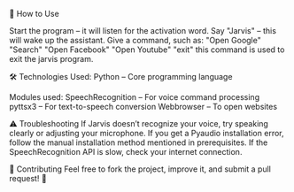 🎤 How to Use

Start the program – it will listen for the activation word.
Say "Jarvis" – this will wake up the assistant.
Give a command, such as:
"Open Google"
"Search"
"Open Facebook"
"Open Youtube"
"exit" this command is used to exit the jarvis program.

🛠 Technologies Used:
Python – Core programming language

Modules used:
SpeechRecognition – For voice command processing
pyttsx3 – For text-to-speech conversion
Webbrowser – To open websites

⚠ Troubleshooting
If Jarvis doesn’t recognize your voice, try speaking clearly or adjusting your microphone.
If you get a Pyaudio installation error, follow the manual installation method mentioned in prerequisites.
If the SpeechRecognition API is slow, check your internet connection.


🤝 Contributing
Feel free to fork the project, improve it, and submit a pull request! 🚀
